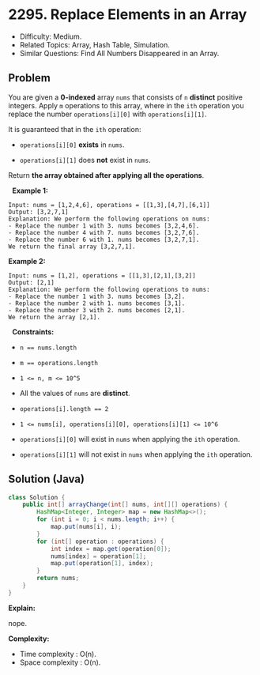 # 2295. Replace Elements in an Array

- Difficulty: Medium.
- Related Topics: Array, Hash Table, Simulation.
- Similar Questions: Find All Numbers Disappeared in an Array.

## Problem

You are given a **0-indexed** array ```nums``` that consists of ```n``` **distinct** positive integers. Apply ```m``` operations to this array, where in the ```ith``` operation you replace the number ```operations[i][0]``` with ```operations[i][1]```.

It is guaranteed that in the ```ith``` operation:


	
- ```operations[i][0]``` **exists** in ```nums```.
	
- ```operations[i][1]``` does **not** exist in ```nums```.


Return **the array obtained after applying all the operations**.

 
**Example 1:**

```
Input: nums = [1,2,4,6], operations = [[1,3],[4,7],[6,1]]
Output: [3,2,7,1]
Explanation: We perform the following operations on nums:
- Replace the number 1 with 3. nums becomes [3,2,4,6].
- Replace the number 4 with 7. nums becomes [3,2,7,6].
- Replace the number 6 with 1. nums becomes [3,2,7,1].
We return the final array [3,2,7,1].
```

**Example 2:**

```
Input: nums = [1,2], operations = [[1,3],[2,1],[3,2]]
Output: [2,1]
Explanation: We perform the following operations to nums:
- Replace the number 1 with 3. nums becomes [3,2].
- Replace the number 2 with 1. nums becomes [3,1].
- Replace the number 3 with 2. nums becomes [2,1].
We return the array [2,1].
```

 
**Constraints:**


	
- ```n == nums.length```
	
- ```m == operations.length```
	
- ```1 <= n, m <= 10^5```
	
- All the values of ```nums``` are **distinct**.
	
- ```operations[i].length == 2```
	
- ```1 <= nums[i], operations[i][0], operations[i][1] <= 10^6```
	
- ```operations[i][0]``` will exist in ```nums``` when applying the ```ith``` operation.
	
- ```operations[i][1]``` will not exist in ```nums``` when applying the ```ith``` operation.



## Solution (Java)

```java
class Solution {
    public int[] arrayChange(int[] nums, int[][] operations) {
        HashMap<Integer, Integer> map = new HashMap<>();
        for (int i = 0; i < nums.length; i++) {
            map.put(nums[i], i);
        }
        for (int[] operation : operations) {
            int index = map.get(operation[0]);
            nums[index] = operation[1];
            map.put(operation[1], index);
        }
        return nums;
    }
}
```

**Explain:**

nope.

**Complexity:**

* Time complexity : O(n).
* Space complexity : O(n).
